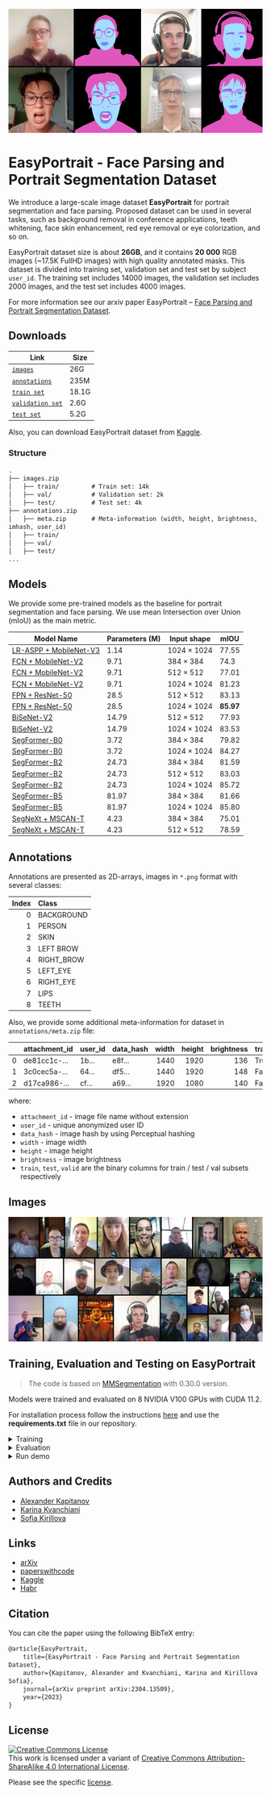 ![easyportrait](images/main.jpg)
# EasyPortrait - Face Parsing and Portrait Segmentation Dataset
We introduce a large-scale image dataset **EasyPortrait** for portrait segmentation and face parsing. Proposed dataset can be used in several tasks, such as background removal in conference applications, teeth whitening, face skin enhancement, red eye removal or eye colorization, and so on. 

EasyPortrait dataset size is about **26GB**, and it contains **20 000** RGB images (~17.5K FullHD images) with high quality annotated masks. This dataset is divided into training set, validation set and test set by subject `user_id`. The training set includes 14000 images, the validation set includes 2000 images, and the test set includes 4000 images.

For more information see our arxiv paper EasyPortrait – [Face Parsing and Portrait Segmentation Dataset](https://arxiv.org/abs/2304.13509).
## Downloads

| Link                                     | Size  |
|------------------------------------------|-------|
| [`images`](https://sc.link/YEE9p)         | 26G   |
| [`annotations`](https://sc.link/2kkwv)    | 235M  |
| [`train set`](https://sc.link/Z6696)      | 18.1G |
| [`validation set`](https://sc.link/VOOj1) | 2.6G  |
| [`test set`](https://sc.link/1wwvj)       | 5.2G  |
Also, you can download EasyPortrait dataset from [Kaggle](https://www.kaggle.com/datasets/kapitanov/easyportrait).

### Structure
```
.
├── images.zip
│   ├── train/         # Train set: 14k
│   ├── val/           # Validation set: 2k
│   ├── test/          # Test set: 4k
├── annotations.zip
│   ├── meta.zip       # Meta-information (width, height, brightness, imhash, user_id)
│   ├── train/     
│   ├── val/       
│   ├── test/      
...
```

## Models
We provide some pre-trained models as the baseline for portrait segmentation and face parsing. We use mean Intersection over Union (mIoU) as the main metric. 

| Model Name                                     | Parameters (M) | Input shape | mIOU      |
|------------------------------------------------|----------------|-------------|-----------|
| [LR-ASPP + MobileNet-V3](https://sc.link/rkkl6) | 1.14           | 1024 × 1024 | 77.55     |
| [FCN + MobileNet-V2](https://sc.link/jRR9W)     | 9.71           | 384 × 384   | 74.3      |
| [FCN + MobileNet-V2](https://sc.link/gJJ99)     | 9.71           | 512 × 512   | 77.01     |
| [FCN + MobileNet-V2](https://sc.link/kRR0x)     | 9.71           | 1024 × 1024 | 81.23     |
| [FPN + ResNet-50](https://sc.link/qxxkr)        | 28.5           | 512 × 512   | 83.13     |
| [FPN + ResNet-50](https://sc.link/wppqw)        | 28.5           | 1024 × 1024 | **85.97** |
| [BiSeNet-V2](https://sc.link/lYY9l)             | 14.79          | 512 × 512   | 77.93     |
| [BiSeNet-V2](https://sc.link/mZZ9p)             | 14.79          | 1024 × 1024 | 83.53    |
| [SegFormer-B0](https://sc.link/o22gK)           | 3.72           | 384 × 384   | 79.82     |
| [SegFormer-B0](https://sc.link/pYYj6)           | 3.72           | 1024 × 1024 | 84.27     |
| [SegFormer-B2](https://sc.link/n559l)           | 24.73          | 384 × 384   | 81.59     |
| [SegFormer-B2](https://sc.link/lYY96)           | 24.73          | 512 × 512   | 83.03     |
| [SegFormer-B2](https://sc.link/mZZ90)           | 24.73          | 1024 × 1024 | 85.72     |
| [SegFormer-B5](https://sc.link/0RRrX)           | 81.97          | 384 × 384   | 81.66     |
| [SegFormer-B5](https://sc.link/kRR0X)           | 81.97          | 1024 × 1024 | 85.80     |
| [SegNeXt + MSCAN-T](https://sc.link/jRR95)      | 4.23           | 384 × 384   | 75.01     |
| [SegNeXt + MSCAN-T](https://sc.link/gJJ96)      | 4.23           | 512 × 512   | 78.59     |

## Annotations

Annotations are presented as 2D-arrays, images in `*.png` format with several classes:

| Index | Class      |
|------:|:-----------|
|     0 | BACKGROUND |
|     1 | PERSON     |
|     2 | SKIN       |
|     3 | LEFT BROW  |
|     4 | RIGHT_BROW |
|     5 | LEFT_EYE   |
|     6 | RIGHT_EYE  |
|     7 | LIPS       |
|     8 | TEETH      |

Also, we provide some additional meta-information for dataset in `annotations/meta.zip` file:

|    | attachment_id | user_id | data_hash | width | height | brightness | train | test  | valid |
|---:|:--------------|:--------|:----------|------:|-------:|-----------:|:------|:------|:------|
|  0 | de81cc1c-...  | 1b...   | e8f...    |  1440 |   1920 |        136 | True  | False | False |
|  1 | 3c0cec5a-...  | 64...   | df5...    |  1440 |   1920 |        148 | False | False | True  |
|  2 | d17ca986-...  | cf...   | a69...    |  1920 |   1080 |        140 | False | True  | False |

where:
- `attachment_id` - image file name without extension
- `user_id` - unique anonymized user ID
- `data_hash` - image hash by using Perceptual hashing
- `width` - image width
- `height` - image height
- `brightness` - image brightness
- `train`, `test`, `valid` are the binary columns for train / test / val subsets respectively 

## Images
![easyportrait](images/data.jpg)


## Training, Evaluation and Testing on EasyPortrait

>The code is based on [MMSegmentation](https://github.com/open-mmlab/mmsegmentation) with 0.30.0 version.

Models were trained and evaluated on 8 NVIDIA V100 GPUs with CUDA 11.2.

For installation process follow the instructions [here](https://github.com/open-mmlab/mmsegmentation/blob/v0.30.0/docs/en/get_started.md#installation) and use the **requirements.txt** file in our repository.

<details>
  <summary>Training</summary>

  For single GPU mode:
  ```console
  python ./pipelines/tools/train.py ./pipelines/local_configs/easy_portrait_experiments/<model_dir>/<config_file>.py --gpu-id <GPU_ID>
  ```

  For distributed training mode:
  ```console
  ./pipelines/tools/dist_train.sh ./pipelines/local_configs/easy_portrait_experiments/<model_dir>/<config_file>.py <NUM_GPUS>
  ```
</details>

<details>
  <summary>Evaluation</summary>

  For single GPU mode:
  ```console
  python ./pipelines/tools/test.py <PATH_TO_MODEL_CONFIG>  <PATH_TO_CHECKPOINT> --gpu-id <GPU_ID> --eval mIoU
  ```

  For distributed evaluation mode:
  ```console
  ./pipelines/tools/dist_test.sh <PATH_TO_MODEL_CONFIG>  <PATH_TO_CHECKPOINT> <NUM_GPUS> --eval mIoU
  ```
</details>

<details>
  <summary>Run demo</summary>

  ```console
  python ./pipelines/demo/image_demo.py <PATH_TO_IMG> <PATH_TO_MODEL_CONFIG> <PATH_TO_CHECKPOINT> --palette=easy_portrait --out-file=<PATH_TO_OUT_FILE>
  ```
</details>

## Authors and Credits
- [Alexander Kapitanov](https://www.linkedin.com/in/hukenovs)
- [Karina Kvanchiani](https://www.linkedin.com/in/kvanchiani)
- [Sofia Kirillova](https://www.linkedin.com/in/gofixyourself/)

## Links
- [arXiv](https://arxiv.org/abs/2304.13509)
- [paperswithcode](https://paperswithcode.com/dataset/easyportrait)
- [Kaggle](https://www.kaggle.com/datasets/kapitanov/easyportrait)
- [Habr](https://habr.com/ru/companies/sberdevices/articles/731794/)

## Citation
You can cite the paper using the following BibTeX entry:

    @article{EasyPortrait,
        title={EasyPortrait - Face Parsing and Portrait Segmentation Dataset},
        author={Kapitanov, Alexander and Kvanchiani, Karina and Kirillova Sofia},
        journal={arXiv preprint arXiv:2304.13509},
        year={2023}
    }

## License
<a rel="license" href="http://creativecommons.org/licenses/by-sa/4.0/"><img alt="Creative Commons License" style="border-width:0" src="https://i.creativecommons.org/l/by-sa/4.0/88x31.png" /></a><br />This work is licensed under a variant of <a rel="license" href="http://creativecommons.org/licenses/by-sa/4.0/">Creative Commons Attribution-ShareAlike 4.0 International License</a>.

Please see the specific [license](https://github.com/hukenovs/easyportrait/blob/master/license/en_us.pdf).